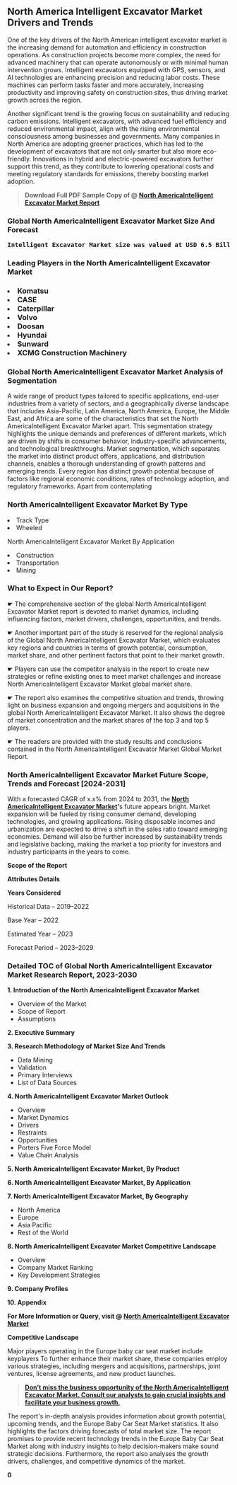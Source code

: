 <p><h2>North America Intelligent Excavator Market Drivers and Trends</h2><p>One of the key drivers of the North American intelligent excavator market is the increasing demand for automation and efficiency in construction operations. As construction projects become more complex, the need for advanced machinery that can operate autonomously or with minimal human intervention grows. Intelligent excavators equipped with GPS, sensors, and AI technologies are enhancing precision and reducing labor costs. These machines can perform tasks faster and more accurately, increasing productivity and improving safety on construction sites, thus driving market growth across the region.</p><p>Another significant trend is the growing focus on sustainability and reducing carbon emissions. Intelligent excavators, with advanced fuel efficiency and reduced environmental impact, align with the rising environmental consciousness among businesses and governments. Many companies in North America are adopting greener practices, which has led to the development of excavators that are not only smarter but also more eco-friendly. Innovations in hybrid and electric-powered excavators further support this trend, as they contribute to lowering operational costs and meeting regulatory standards for emissions, thereby boosting market adoption.</p></p><blockquote id="" class=""><strong>Download Full PDF Sample Copy of @&nbsp;<a href="https://www.verifiedmarketreports.com/download-sample/?rid=40324&utm_source=GitHub-Jan&utm_medium=280" target="_blank">North AmericaIntelligent Excavator Market Report</a>&nbsp;&nbsp;</strong></blockquote><h3 id="" class=""><strong>Global&nbsp;North AmericaIntelligent Excavator Market Size And Forecast</strong></h3><pre class="reader-text-block__code-block"><strong>Intelligent Excavator Market size was valued at USD 6.5 Billion in 2022 and is projected to reach USD 13.9 Billion by 2030, growing at a CAGR of 10.3% from 2024 to 2030.</strong></pre><h3 id="" class="">Leading Players in the&nbsp;North AmericaIntelligent Excavator Market</h3><h3 class=""></Li><Li>Komatsu</Li><Li> CASE</Li><Li> Caterpillar</Li><Li> Volvo</Li><Li> Doosan</Li><Li> Hyundai</Li><Li> Sunward</Li><Li> XCMG Construction Machinery</h3><h3 id="" class="">Global&nbsp;North AmericaIntelligent Excavator Market Analysis of Segmentation</h3><p id="" class="">A wide range of product types tailored to specific applications, end-user industries from a variety of sectors, and a geographically diverse landscape that includes Asia-Pacific, Latin America, North America, Europe, the Middle East, and Africa are some of the characteristics that set the North AmericaIntelligent Excavator Market apart. This segmentation strategy highlights the unique demands and preferences of different markets, which are driven by shifts in consumer behavior, industry-specific advancements, and technological breakthroughs. Market segmentation, which separates the market into distinct product offers, applications, and distribution channels, enables a thorough understanding of growth patterns and emerging trends. Every region has distinct growth potential because of factors like regional economic conditions, rates of technology adoption, and regulatory frameworks. Apart from contemplating</p><h3 id="" class="">North AmericaIntelligent Excavator Market&nbsp;By Type</h3><p></Li><Li>Track Type</Li><Li> Wheeled</p><div class="" data-test-id=""><p>North AmericaIntelligent Excavator Market&nbsp;By Application</p></div><p class=""></Li><Li>Construction</Li><Li> Transportation</Li><Li> Mining</p><div class="" data-test-id=""><h3><span class="">What to Expect in Our Report?</span></h3></div><div class="" data-test-id=""><p><span class="">☛ The comprehensive section of the global North AmericaIntelligent Excavator Market report is devoted to market dynamics, including influencing factors, market drivers, challenges, opportunities, and trends.</span></p></div><div class="" data-test-id=""><p><span class="">☛ Another important part of the study is reserved for the regional analysis of the Global North AmericaIntelligent Excavator Market, which evaluates key regions and countries in terms of growth potential, consumption, market share, and other pertinent factors that point to their market growth.</span></p></div><div class="" data-test-id=""><p><span class="">☛ Players can use the competitor analysis in the report to create new strategies or refine existing ones to meet market challenges and increase North AmericaIntelligent Excavator Market global market share.</span></p></div><div class="" data-test-id=""><p><span class="">☛ The report also examines the competitive situation and trends, throwing light on business expansion and ongoing mergers and acquisitions in the global North AmericaIntelligent Excavator Market. It also shows the degree of market concentration and the market shares of the top 3 and top 5 players.</span></p></div><div class="" data-test-id=""><p><span class="">☛ The readers are provided with the study results and conclusions contained in the North AmericaIntelligent Excavator Market Global Market Report.</span></p></div><div class="" data-test-id=""><h3><span class="">North AmericaIntelligent Excavator Market Future Scope, Trends and Forecast [2024-2031]</span></h3></div><div class="" data-test-id=""><p><span class="">With a forecasted CAGR of x.x% from 2024 to 2031, the <strong><a href="https://www.verifiedmarketreports.com/download-sample/?rid=40324&utm_source=GitHub-Jan&utm_medium=280" target="_blank">North AmericaIntelligent Excavator Market</a>'</strong>s future appears bright. Market expansion will be fueled by rising consumer demand, developing technologies, and growing applications. Rising disposable incomes and urbanization are expected to drive a shift in the sales ratio toward emerging economies. Demand will also be further increased by sustainability trends and legislative backing, making the market a top priority for investors and industry participants in the years to come.</span></p><p id="ember66" class="ember-view reader-text-block__paragraph"><strong>Scope of the Report</strong></p><p id="ember67" class="ember-view reader-text-block__paragraph"><strong>Attributes Details</strong></p><p id="ember68" class="ember-view reader-text-block__paragraph"><strong>Years Considered</strong></p><p id="ember69" class="ember-view reader-text-block__paragraph">Historical Data &ndash; 2019&ndash;2022</p><p id="ember70" class="ember-view reader-text-block__paragraph">Base Year &ndash; 2022</p><p id="ember71" class="ember-view reader-text-block__paragraph">Estimated Year &ndash; 2023</p><p id="ember72" class="ember-view reader-text-block__paragraph">Forecast Period &ndash; 2023&ndash;2029</p></div><h3 id="" class="">Detailed TOC of Global North AmericaIntelligent Excavator Market Research Report, 2023-2030</h3><p id="" class=""><strong>1. Introduction of the North AmericaIntelligent Excavator Market</strong></p><ul><li>Overview of the Market</li><li>Scope of Report</li><li>Assumptions</li></ul><p id="" class=""><strong>2. Executive Summary</strong></p><p id="" class=""><strong>3. Research Methodology of Market Size And Trends</strong></p><ul><li>Data Mining</li><li>Validation</li><li>Primary Interviews</li><li>List of Data Sources</li></ul><p id="" class=""><strong>4. North AmericaIntelligent Excavator Market Outlook</strong></p><ul><li>Overview</li><li>Market Dynamics</li><li>Drivers</li><li>Restraints</li><li>Opportunities</li><li>Porters Five Force Model</li><li>Value Chain Analysis</li></ul><p id="" class=""><strong>5. North AmericaIntelligent Excavator Market, By Product</strong></p><p id="" class=""><strong>6. North AmericaIntelligent Excavator Market, By Application</strong></p><p id="" class=""><strong>7. North AmericaIntelligent Excavator Market, By Geography</strong></p><ul><li>North America</li><li>Europe</li><li>Asia Pacific</li><li>Rest of the World</li></ul><p id="" class=""><strong>8. North AmericaIntelligent Excavator Market Competitive Landscape</strong></p><ul><li>Overview</li><li>Company Market Ranking</li><li>Key Development Strategies</li></ul><p id="" class=""><strong>9. Company Profiles</strong></p><p id="" class=""><strong>10. Appendix</strong></p><p><strong>For More Information or Query, visit&nbsp;@ <a href="https://www.verifiedmarketreports.com/product/global-intelligent-excavator-market-2019-by-manufacturers-regions-type-and-application-forecast-to-2024/" target="_blank">North AmericaIntelligent Excavator Market</a></strong></p><p id="ember61" class="ember-view reader-text-block__paragraph"><strong>Competitive Landscape</strong></p><p id="ember62" class="ember-view reader-text-block__paragraph">Major players operating in the Europe baby car seat market include keyplayers To further enhance their market share, these companies employ various strategies, including mergers and acquisitions, partnerships, joint ventures, license agreements, and new product launches.</p><blockquote id="ember63" class="ember-view reader-text-block__blockquote"><strong><a href="https://www.verifiedmarketreports.com/download-sample/?rid=40324&utm_source=GitHub-Jan&utm_medium=280" target="_blank">Don&rsquo;t miss the business opportunity of the North AmericaIntelligent Excavator Market. Consult our analysts to gain crucial insights and facilitate your business growth.</a></strong></blockquote><p id="ember64" class="ember-view reader-text-block__paragraph">The report's in-depth analysis provides information about growth potential, upcoming trends, and the Europe Baby Car Seat Market statistics. It also highlights the factors driving forecasts of total market size. The report promises to provide recent technology trends in the Europe Baby Car Seat Market along with industry insights to help decision-makers make sound strategic decisions. Furthermore, the report also analyses the growth drivers, challenges, and competitive dynamics of the market.</p><p class="ember-view reader-text-block__paragraph"><strong>0</strong></p>
